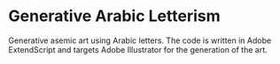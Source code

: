 # Generative Arabic Letterism
Generative asemic art using Arabic letters. The code is written in Adobe ExtendScript and targets Adobe Illustrator for the generation of the art.

